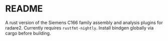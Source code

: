# README

A rust version of the Siemens C166 family assembly and analysis plugins for radare2.  Currently requires `rustfmt-nightly`.  Install bindgen globally via cargo before building.
